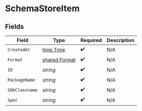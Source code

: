 # SchemaStoreItem


## Fields

| Field                                                 | Type                                                  | Required                                              | Description                                           |
| ----------------------------------------------------- | ----------------------------------------------------- | ----------------------------------------------------- | ----------------------------------------------------- |
| `CreatedAt`                                           | [time.Time](https://pkg.go.dev/time#Time)             | :heavy_check_mark:                                    | N/A                                                   |
| `Format`                                              | [shared.Format](../../../pkg/models/shared/format.md) | :heavy_check_mark:                                    | N/A                                                   |
| `ID`                                                  | *string*                                              | :heavy_check_mark:                                    | N/A                                                   |
| `PackageName`                                         | *string*                                              | :heavy_check_mark:                                    | N/A                                                   |
| `SDKClassname`                                        | *string*                                              | :heavy_check_mark:                                    | N/A                                                   |
| `Spec`                                                | *string*                                              | :heavy_check_mark:                                    | N/A                                                   |